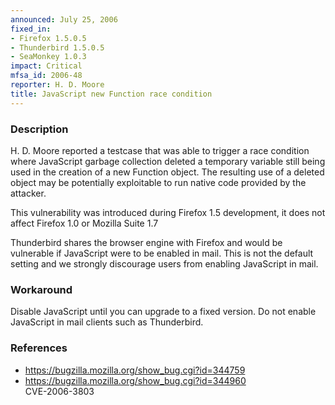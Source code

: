 ```yaml
---
announced: July 25, 2006
fixed_in:
- Firefox 1.5.0.5
- Thunderbird 1.5.0.5
- SeaMonkey 1.0.3
impact: Critical
mfsa_id: 2006-48
reporter: H. D. Moore
title: JavaScript new Function race condition
---
```


<h3>Description</h3>

<p>H. D. Moore reported a testcase that was able to trigger a race
condition where JavaScript garbage collection deleted a temporary
variable still being used in the creation of a new Function object.
The resulting use of a deleted object may be potentially exploitable
to run native code provided by the attacker.</p>

<p>This vulnerability was introduced during Firefox 1.5 development, it does
not affect Firefox 1.0 or Mozilla Suite 1.7</p>

<p class="note">Thunderbird shares the browser engine with Firefox
and would be vulnerable if JavaScript were to be enabled in mail. This is not
the default setting and we strongly discourage users from enabling
JavaScript in mail.</p>

<h3>Workaround</h3>

<p>Disable JavaScript until you can upgrade to a fixed version. Do not enable
JavaScript in mail clients such as Thunderbird.</p>

<h3>References</h3>

<ul>
<li><a href="https://bugzilla.mozilla.org/show_bug.cgi?id=344759">
https://bugzilla.mozilla.org/show_bug.cgi?id=344759</a></li>
<li><a href="https://bugzilla.mozilla.org/show_bug.cgi?id=344960">
https://bugzilla.mozilla.org/show_bug.cgi?id=344960</a><br/>
CVE-2006-3803</li>
</ul>



